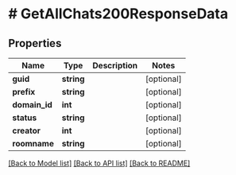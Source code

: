 # # GetAllChats200ResponseData

## Properties

Name | Type | Description | Notes
------------ | ------------- | ------------- | -------------
**guid** | **string** |  | [optional]
**prefix** | **string** |  | [optional]
**domain_id** | **int** |  | [optional]
**status** | **string** |  | [optional]
**creator** | **int** |  | [optional]
**roomname** | **string** |  | [optional]

[[Back to Model list]](../../README.md#models) [[Back to API list]](../../README.md#endpoints) [[Back to README]](../../README.md)

